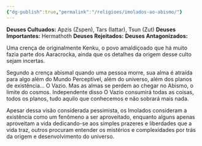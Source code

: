 ```yaml
---
{"dg-publish":true,"permalink":"/religioes/imolados-ao-abismo/"}
---
```


 __Deuses Cultuados:__ Apzis (Zspen), Tars (Iattar), Tsun (Zut)
 __Deuses Importantes:__ Hermathoth
 __Deuses Rejeitados:__ 
 __Deuses Antagonizados:__ 

Uma crença de originalmente Kenku, o povo amaldiçoado que há muito fazia parte dos Aaracrocka, ainda que os detalhes da origem desse culto sejam incertas. 

Segundo a crença abismal quando uma pessoa morre, sua alma é atraída para algo além do Mundo Perceptível, além do universo, além dos planos de existência… O Vazio. Mas as almas se perdem ao chegar no Abismo, o limite do cosmos. Independente disso O Vazio consumirá todas as coisas, todos os planos, tudo aquilo que conhecemos e não sobrará mais nada.

Apesar dessa visão considerada pessimista, os Imolados consideram a existência como um fenômeno a ser aproveitado, enquanto alguns apenas aproveitam a vida dedicando-se aos simples prazeres e liberdades que a vida traz, outros procuram entender os mistérios e complexidades por trás da origem e desenvolvimento do universo. 
